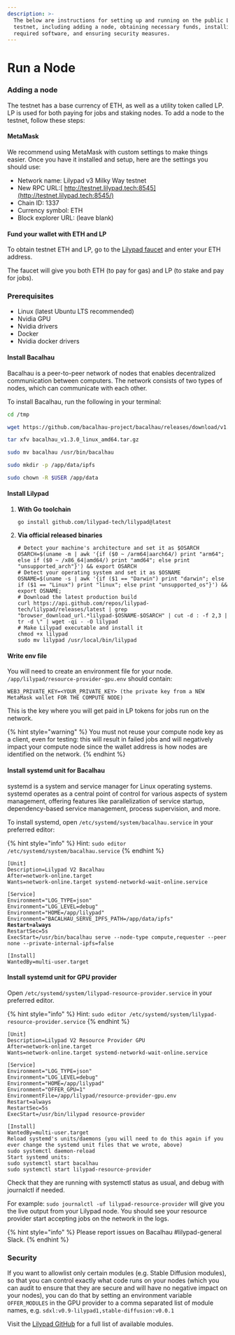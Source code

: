 ```yaml
---
description: >-
  The below are instructions for setting up and running on the public Lilypad
  testnet, including adding a node, obtaining necessary funds, installing
  required software, and ensuring security measures.
---
```


# Run a Node

### Adding a node

The testnet has a base currency of ETH, as well as a utility token called LP. LP is used for both paying for jobs and staking nodes. To add a node to the testnet, follow these steps:

#### MetaMask

We recommend using MetaMask with custom settings to make things easier. Once you have it installed and setup, here are the settings you should use:

* Network name: Lilypad v3 Milky Way testnet
* New RPC URL:[ http://testnet.lilypad.tech:8545](http://testnet.lilypad.tech:8545/)
* Chain ID: 1337
* Currency symbol: ETH
* Block explorer URL: (leave blank)

#### Fund your wallet with ETH and LP

To obtain testnet ETH and LP, go to the [Lilypad faucet](http://faucet.lilypad.tech) and enter your ETH address.

The faucet will give you both ETH (to pay for gas) and LP (to stake and pay for jobs).

### Prerequisites

* Linux (latest Ubuntu LTS recommended)
* Nvidia GPU
* Nvidia drivers
* Docker
* Nvidia docker drivers

#### Install Bacalhau

Bacalhau is a peer-to-peer network of nodes that enables decentralized communication between computers. The network consists of two types of nodes, which can communicate with each other.

To install Bacalhau, run the following in your terminal:

```bash
cd /tmp

wget https://github.com/bacalhau-project/bacalhau/releases/download/v1.3.0/bacalhau_v1.3.0_linux_amd64.tar.gz

tar xfv bacalhau_v1.3.0_linux_amd64.tar.gz

sudo mv bacalhau /usr/bin/bacalhau

sudo mkdir -p /app/data/ipfs

sudo chown -R $USER /app/data
```

#### Install Lilypad

1.  **With Go toolchain**

    ```
    go install github.com/lilypad-tech/lilypad@latest
    ```
2.  **Via official released binaries**

    ```
    # Detect your machine's architecture and set it as $OSARCH
    OSARCH=$(uname -m | awk '{if ($0 ~ /arm64|aarch64/) print "arm64"; else if ($0 ~ /x86_64|amd64/) print "amd64"; else print "unsupported_arch"}') && export OSARCH
    # Detect your operating system and set it as $OSNAME
    OSNAME=$(uname -s | awk '{if ($1 == "Darwin") print "darwin"; else if ($1 == "Linux") print "linux"; else print "unsupported_os"}') && export OSNAME;
    # Download the latest production build
    curl https://api.github.com/repos/lilypad-tech/lilypad/releases/latest | grep "browser_download_url.*lilypad-$OSNAME-$OSARCH" | cut -d : -f 2,3 | tr -d \" | wget -qi - -O lilypad
    # Make Lilypad executable and install it
    chmod +x lilypad
    sudo mv lilypad /usr/local/bin/lilypad
    ```

#### Write env file

You will need to create an environment file for your node. `/app/lilypad/resource-provider-gpu.env` should contain:

```
WEB3_PRIVATE_KEY=<YOUR_PRIVATE_KEY> (the private key from a NEW MetaMask wallet FOR THE COMPUTE NODE)
```

This is the key where you will get paid in LP tokens for jobs run on the network.

{% hint style="warning" %}
You must not reuse your compute node key as a client, even for testing: this will result in failed jobs and will negatively impact your compute node since the wallet address is how nodes are identified on the network.
{% endhint %}

#### Install systemd unit for Bacalhau

systemd is a system and service manager for Linux operating systems. systemd operates as a central point of control for various aspects of system management, offering features like parallelization of service startup, dependency-based service management, process supervision, and more.

To install systemd, open `/etc/systemd/system/bacalhau.service` in your preferred editor:

{% hint style="info" %}
Hint: `sudo editor /etc/systemd/system/bacalhau.service`
{% endhint %}

<pre><code>[Unit]
Description=Lilypad V2 Bacalhau
After=network-online.target
Wants=network-online.target systemd-networkd-wait-online.service

[Service]
Environment="LOG_TYPE=json"
Environment="LOG_LEVEL=debug"
Environment="HOME=/app/lilypad"
Environment="BACALHAU_SERVE_IPFS_PATH=/app/data/ipfs"
<strong>Restart=always
</strong>RestartSec=5s
ExecStart=/usr/bin/bacalhau serve --node-type compute,requester --peer none --private-internal-ipfs=false

[Install]
WantedBy=multi-user.target
</code></pre>

#### Install systemd unit for GPU provider

Open `/etc/systemd/system/lilypad-resource-provider.service` in your preferred editor.

{% hint style="info" %}
Hint: `sudo editor /etc/systemd/system/lilypad-resource-provider.service`
{% endhint %}

```
[Unit]
Description=Lilypad V2 Resource Provider GPU
After=network-online.target
Wants=network-online.target systemd-networkd-wait-online.service

[Service]
Environment="LOG_TYPE=json"
Environment="LOG_LEVEL=debug"
Environment="HOME=/app/lilypad"
Environment="OFFER_GPU=1"
EnvironmentFile=/app/lilypad/resource-provider-gpu.env
Restart=always
RestartSec=5s
ExecStart=/usr/bin/lilypad resource-provider 

[Install]
WantedBy=multi-user.target
Reload systemd's units/daemons (you will need to do this again if you ever change the systemd unit files that we wrote, above)
sudo systemctl daemon-reload
Start systemd units:
sudo systemctl start bacalhau
sudo systemctl start lilypad-resource-provider
```

Check that they are running with systemctl status as usual, and debug with journalctl if needed.

For example: `sudo journalctl -uf lilypad-resource-provider` will give you the live output from your Lilypad node. You should see your resource provider start accepting jobs on the network in the logs.

{% hint style="info" %}
Please report issues on Bacalhau #lilypad-general Slack.&#x20;
{% endhint %}

### Security

If you want to allowlist only certain modules (e.g. Stable Diffusion modules), so that you can control exactly what code runs on your nodes (which you can audit to ensure that they are secure and will have no negative impact on your nodes), you can do that by setting an environment variable `OFFER_MODULES` in the GPU provider to a comma separated list of module names, e.g. `sdxl:v0.9-lilypad1,stable-diffusion:v0.0.1`

Visit the [Lilypad GitHub](https://github.com/bacalhau-project/lilypad/#available-modules) for a full list of available modules.
